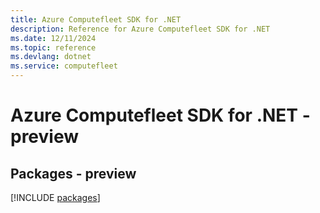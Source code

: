 ```yaml
---
title: Azure Computefleet SDK for .NET
description: Reference for Azure Computefleet SDK for .NET
ms.date: 12/11/2024
ms.topic: reference
ms.devlang: dotnet
ms.service: computefleet
---
```

# Azure Computefleet SDK for .NET - preview
## Packages - preview
[!INCLUDE [packages](computefleet-index.md)]